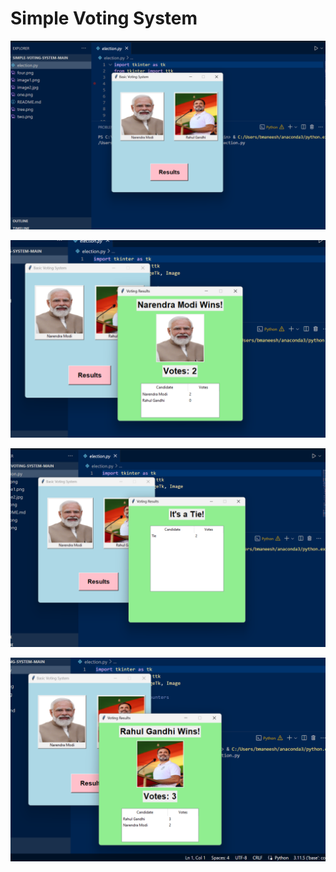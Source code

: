 # Simple Voting System


![alt text](https://github.com/bmaneesh2000/Simple-Voting-Application/blob/main/one.png)

![alt text](https://github.com/bmaneesh2000/Simple-Voting-Application/blob/main/two.png)

![alt text](https://github.com/bmaneesh2000/Simple-Voting-Application/blob/main/tree.png)

![alt text](https://github.com/bmaneesh2000/Simple-Voting-Application/blob/main/four.png)
